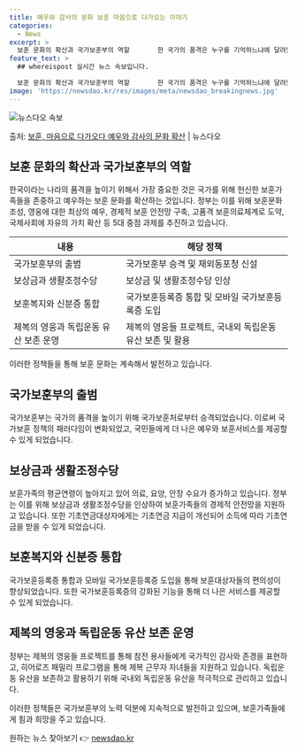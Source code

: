 ```yaml
---
title: 예우와 감사의 문화 보훈 마음으로 다가오는 이야기
categories:
  - News
excerpt: >
  보훈 문화의 확산과 국가보훈부의 역할       한 국가의 품격은 누구를 기억하느냐에 달려있다고 했습니다. …
feature_text: >
  ## whereispost 실시간 뉴스 속보입니다.

  보훈 문화의 확산과 국가보훈부의 역할       한 국가의 품격은 누구를 기억하느냐에 달려있다고 했습니다. …
image: 'https://newsdao.kr/res/images/meta/newsdao_breakingnews.jpg'
---
```


![뉴스다오 속보](https://newsdao.kr/res/images/meta/newsdao_breakingnews.jpg)

<p>출처: <a href="https://newsdao.kr/4003" rel="dofollow">보훈, 마음으로 다가오다 예우와 감사의 문화 확산</a> | 뉴스다오</p>

<h2 data-ke-size="size26">보훈 문화의 확산과 국가보훈부의 역할</h2>
<p data-ke-size="size16">한국이라는 나라의 품격을 높이기 위해서 가장 중요한 것은 국가를 위해 헌신한 보훈가족들을 존중하고 예우하는 보훈 문화를 확산하는 것입니다. 정부는 이를 위해 보훈문화 조성, 영웅에 대한 최상의 예우, 경제적 보훈 안전망 구축, 고품격 보훈의료체계로 도약, 국제사회에 자유의 가치 확산 등 5대 중점 과제를 추진하고 있습니다.</p>
<table>
<thead>
<tr>
<th>내용</th>
<th>해당 정책</th>
</tr>
</thead>
<tbody>
<tr>
<td>국가보훈부의 출범</td>
<td>국가보훈부 승격 및 재외동포청 신설</td>
</tr>
<tr>
<td>보상금과 생활조정수당</td>
<td>보상금 및 생활조정수당 인상</td>
</tr>
<tr>
<td>보훈복지와 신분증 통합</td>
<td>국가보훈등록증 통합 및 모바일 국가보훈등록증 도입</td>
</tr>
<tr>
<td>제복의 영웅과 독립운동 유산 보존 운영</td>
<td>제복의 영웅들 프로젝트, 국내외 독립운동 유산 보존 및 활용</td>
</tr>
</tbody>
</table>
이러한 정책들을 통해 보훈 문화는 계속해서 발전하고 있습니다. 

<h2 data-ke-size="size26">국가보훈부의 출범</h2>
<p data-ke-size="size16">국가보훈부는 국가의 품격을 높이기 위해 국가보훈처로부터 승격되었습니다. 이로써 국가보훈 정책의 패러다임이 변화되었고, 국민들에게 더 나은 예우와 보훈서비스를 제공할 수 있게 되었습니다.</p>

<h2 data-ke-size="size26">보상금과 생활조정수당</h2>
<p data-ke-size="size16">보훈가족의 평균연령이 높아지고 있어 의료, 요양, 안장 수요가 증가하고 있습니다. 정부는 이를 위해 보상금과 생활조정수당을 인상하여 보훈가족들의 경제적 안전망을 지원하고 있습니다. 또한 기초연금대상자에게는 기초연금 지급이 개선되어 소득에 따라 기초연금을 받을 수 있게 되었습니다.</p>

<h2 data-ke-size="size26">보훈복지와 신분증 통합</h2>
<p data-ke-size="size16">국가보훈등록증 통합과 모바일 국가보훈등록증 도입을 통해 보훈대상자들의 편의성이 향상되었습니다. 또한 국가보훈등록증의 강화된 기능을 통해 더 나은 서비스를 제공할 수 있게 되었습니다.</p>

<h2 data-ke-size="size26">제복의 영웅과 독립운동 유산 보존 운영</h2>
<p data-ke-size="size16">정부는 제복의 영웅들 프로젝트를 통해 참전 용사들에게 국가적인 감사와 존경을 표현하고, 히어로즈 패밀리 프로그램을 통해 제복 근무자 자녀들을 지원하고 있습니다. 독립운동 유산을 보존하고 활용하기 위해 국내외 독립운동 유산을 적극적으로 관리하고 있습니다.</p>

이러한 정책들은 국가보훈부의 노력 덕분에 지속적으로 발전하고 있으며, 보훈가족들에게 힘과 희망을 주고 있습니다. 

원하는 뉴스 찾아보기 👉 <a href="https://newsdao.kr" rel="dofollow">newsdao.kr</a>


